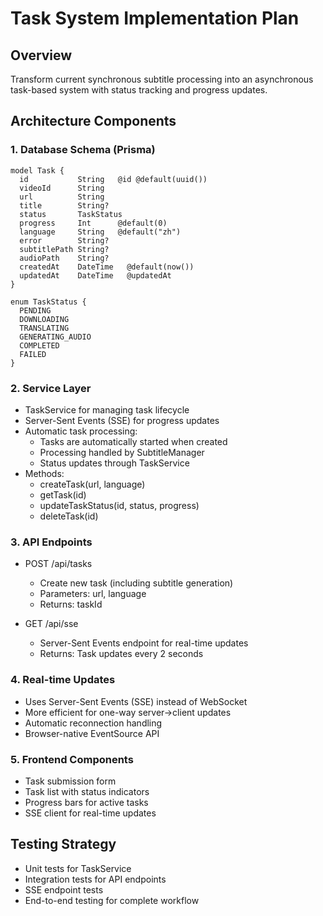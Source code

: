 # Task System Implementation Plan

## Overview
Transform current synchronous subtitle processing into an asynchronous task-based system with status tracking and progress updates.

## Architecture Components

### 1. Database Schema (Prisma)
```prisma
model Task {
  id           String   @id @default(uuid())
  videoId      String
  url          String
  title        String?
  status       TaskStatus
  progress     Int      @default(0)
  language     String   @default("zh")
  error        String?
  subtitlePath String?
  audioPath    String?
  createdAt    DateTime   @default(now())
  updatedAt    DateTime   @updatedAt
}

enum TaskStatus {
  PENDING
  DOWNLOADING
  TRANSLATING
  GENERATING_AUDIO
  COMPLETED
  FAILED
}
```

### 2. Service Layer
- TaskService for managing task lifecycle
- Server-Sent Events (SSE) for progress updates
- Automatic task processing:
  - Tasks are automatically started when created
  - Processing handled by SubtitleManager
  - Status updates through TaskService
- Methods:
  - createTask(url, language)
  - getTask(id)
  - updateTaskStatus(id, status, progress)
  - deleteTask(id)

### 3. API Endpoints
- POST /api/tasks
  - Create new task (including subtitle generation)
  - Parameters: url, language
  - Returns: taskId

- GET /api/sse
  - Server-Sent Events endpoint for real-time updates
  - Returns: Task updates every 2 seconds

### 4. Real-time Updates
- Uses Server-Sent Events (SSE) instead of WebSocket
- More efficient for one-way server->client updates
- Automatic reconnection handling
- Browser-native EventSource API

### 5. Frontend Components
- Task submission form
- Task list with status indicators
- Progress bars for active tasks
- SSE client for real-time updates

## Testing Strategy
- Unit tests for TaskService
- Integration tests for API endpoints
- SSE endpoint tests
- End-to-end testing for complete workflow
